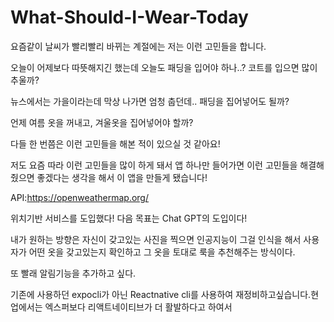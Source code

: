 # What-Should-I-Wear-Today

요즘같이 날씨가 빨리빨리 바뀌는 계절에는 저는 이런 고민들을 합니다.

오늘이 어제보다 따뜻해지긴 했는데 오늘도 패딩을 입어야 하나..? 코트를 입으면 많이 추울까?

뉴스에서는 가을이라는데 막상 나가면 엄청 춥던데.. 패딩을 집어넣어도 될까?

언제 여름 옷을 꺼내고, 겨울옷을 집어넣어야 할까?

다들 한 번쯤은 이런 고민들을 해본 적이 있으실 것 같아요!

저도 요즘 따라 이런 고민들을 많이 하게 돼서 앱 하나만 들어가면 이런 고민들을 해결해 줬으면 좋겠다는 생각을 해서 이 앱을 만들게 됐습니다!

API:https://openweathermap.org/

위치기반 서비스를 도입했다! 다음 목표는 Chat GPT의 도입이다!

 내가 원하는 방향은 자신이 갖고있는 사진을 찍으면 인공지능이 그걸 인식을 해서 사용자가 어떤 옷을 갖고있는지 확인하고 그 옷을 토대로 룩을 추천해주는 방식이다.
 
 또 빨래 알림기능을 추가하고 싶다.

 기존에 사용하던 expocli가 아닌 Reactnative cli를 사용하여 재정비하고싶습니다.현업에서는 엑스퍼보다 리액트네이티브가 더 활발하다고 하여서
